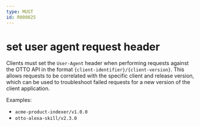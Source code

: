 ```yaml
---
type: MUST
id: R000025
---
```


# set user agent request header

Clients must set the `User-Agent` header when performing requests against the OTTO API in the format `{client-identifier}/{client-version}`. This allows requests to be correlated with the specific client and release version, which can be used to troubleshoot failed requests for a new version of the client application.

Examples:

- `acme-product-indexer/v1.0.0`
- `otto-alexa-skill/v2.3.0`
